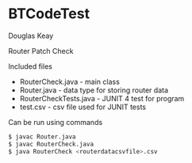# BTCodeTest

Douglas Keay

Router Patch Check

Included files
- RouterCheck.java - main class
- Router.java - data type for storing router data
- RouterCheckTests.java - JUNIT 4 test for program
- test.csv - csv file used for JUNIT tests

Can be run using commands
```sh
$ javac Router.java
$ javac RouterCheck.java
$ java RouterCheck <routerdatacsvfile>.csv
```
